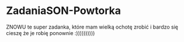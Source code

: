 # ZadaniaSON-Powtorka
ZNOWU te super zadanka, które mam wielką ochotę zrobić i bardzo się cieszę że je robię ponownie :))))))))))

